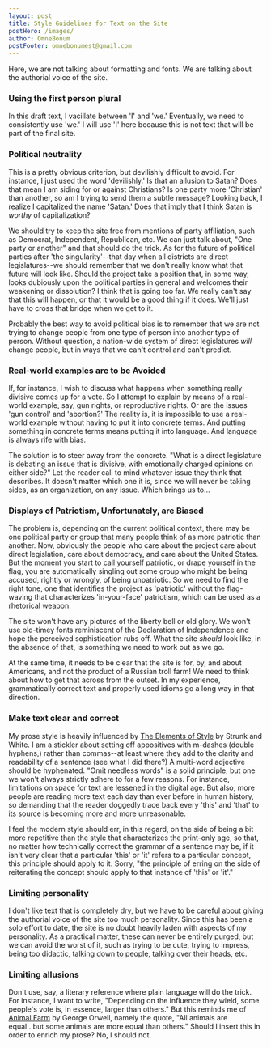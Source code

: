 ```yaml
---
layout: post
title: Style Guidelines for Text on the Site
postHero: /images/
author: OmneBonum
postFooter: omnebonumest@gmail.com
---
```

Here, we are not talking about formatting and fonts.  We are talking about the authorial voice of the site.

### Using the first person plural

In this draft text, I vacillate between 'I' and 'we.' Eventually, we need to consistently use 'we.' I will use 'I' here because this is not text that will be part of the final site.

### Political neutrality

This is a pretty obvious criterion, but devilishly difficult to avoid.  For instance, I just used the word 'devilishly.' Is that an allusion to Satan?  Does that mean I am siding for or against Christians?  Is one party more 'Christian' than another, so am I trying to send them a subtle message?  Looking back, I realize I capitalized the name 'Satan.' Does that imply that I think Satan is *worthy* of capitalization?  

We should try to keep the site free from mentions of party affiliation, such as Democrat, Independent, Republican, etc.  We can just talk about, "One party or another" and that should do the trick. As for the future of political parties after 'the singularity'--that day when all districts are direct legislatures--we should remember that we don't really know what that future will look like. Should the project take a position that, in some way, looks dubiously upon the political parties in general and welcomes their weakening or dissolution?  I think that is going too far. We really can't say that this will happen, or that it would be a good thing if it does.  We'll just have to cross that bridge when we get to it.

Probably the best way to avoid political bias is to remember that we are not trying to change people from one type of person into another type of person.  Without question, a nation-wide system of direct legislatures *will* change people, but in ways that we can't control and can't predict.  

### Real-world examples are to be Avoided

If, for instance, I wish to discuss what happens when something really divisive comes up for a vote.  So I attempt to explain by means of a real-world example, say, gun rights, or reproductive rights.  Or are the issues 'gun control' and 'abortion?' The reality is, it is impossible to use a real-world example without having to put it into concrete terms.  And putting something in concrete terms means putting it into language.  And language is always rife with bias.

The solution is to steer away from the concrete.  "What is a direct legislature is debating an issue that is divisive, with emotionally charged opinions on either side?" Let the reader call to mind whatever issue they think that describes.  It doesn't matter which one it is, since we will never be taking sides, as an organization, on any issue. Which brings us to...

### Displays of Patriotism, Unfortunately, are Biased

The problem is, depending on the current political context, there may be one political party or group that many people think of as more patriotic than another.  Now, obviously the people who care about the project care about direct legislation, care about democracy, and care about the United States. But the moment you start to call yourself patriotic, or drape yourself in the flag, you are automatically singling out some group who might be being accused, rightly or wrongly, of being unpatriotic.  So we need to find the right tone, one that identifies the project as 'patriotic' without the flag-waving that characterizes 'in-your-face' patriotism, which can be used as a rhetorical weapon.

The site won't have any pictures of the liberty bell or old glory. We won't use old-timey fonts reminiscent of the Declaration of Independence and hope the perceived sophistication rubs off. What the site *should* look like, in the absence of that, is something we need to work out as we go.  

At the same time, it needs to be clear that the site is for, by, and about Americans, and not the product of a Russian troll farm! We need to think about how to get that across from the outset.  In my experience, grammatically correct text and properly used idioms go a long way in that direction.  

### Make text clear and correct

My prose style is heavily influenced by <ins>The Elements of Style</ins> by Strunk and White. I am a stickler about setting off appositives with m-dashes (double hyphens,) rather than commas--at least where they add to the clarity and readability of a sentence (see what I did there?) A multi-word adjective should be hyphenated.  "Omit needless words" is a solid principle, but one we won't always strictly adhere to for a few reasons. For instance, limitations on space for text are lessened in the digital age.  But also, more people are reading more text each day than ever before in human history, so demanding that the reader doggedly trace back every 'this' and 'that' to its source is becoming more and more unreasonable.  

I feel the modern style should err, in this regard, on the side of being a bit more repetitive than the style that characterizes the print-only age, so that, no matter how technically correct the grammar of a sentence may be, if it isn't very clear that a particular 'this' or 'it' refers to a particular concept, this principle should apply to it. Sorry, "the principle of erring on the side of reiterating the concept should apply to that instance of 'this' or 'it'."

### Limiting personality

I don't like text that is completely dry, but we have to be careful about giving the authorial voice of the site too much personality. Since this has been a solo effort to date, the site is no doubt heavily laden with aspects of my personality. As a practical matter, these can never be entirely purged, but we can avoid the worst of it, such as trying to be cute, trying to impress, being too didactic, talking down to people, talking over their heads, etc.

### Limiting allusions

Don't use, say, a literary reference where plain language will do the trick.  For instance, I want to write, "Depending on the influence they wield, some people's vote is, in essence, larger than others."  But this reminds me of <ins>Animal Farm</ins> by George Orwell, namely the quote, "All animals are equal...but some animals are more equal than others." Should I insert this in order to enrich my prose?  No, I should not.  
